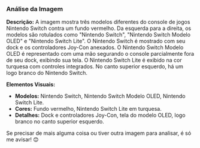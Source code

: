 ### Análise da Imagem

**Descrição:**
A imagem mostra três modelos diferentes do console de jogos Nintendo Switch contra um fundo vermelho. Da esquerda para a direita, os modelos são rotulados como "Nintendo Switch", "Nintendo Switch Modelo OLED" e "Nintendo Switch Lite". O Nintendo Switch é mostrado com seu dock e os controladores Joy-Con anexados. O Nintendo Switch Modelo OLED é representado com uma mão segurando o console parcialmente fora de seu dock, exibindo sua tela. O Nintendo Switch Lite é exibido na cor turquesa com controles integrados. No canto superior esquerdo, há um logo branco do Nintendo Switch.

**Elementos Visuais:**
- **Modelos:** Nintendo Switch, Nintendo Switch Modelo OLED, Nintendo Switch Lite.
- **Cores:** Fundo vermelho, Nintendo Switch Lite em turquesa.
- **Detalhes:** Dock e controladores Joy-Con, tela do modelo OLED, logo branco no canto superior esquerdo.

Se precisar de mais alguma coisa ou tiver outra imagem para analisar, é só me avisar! 😊


